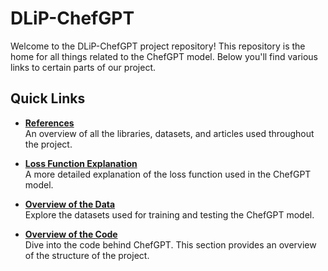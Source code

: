 # DLiP-ChefGPT

Welcome to the DLiP-ChefGPT project repository! This repository is the home for all things related to the ChefGPT model. Below you'll find various links to certain parts of our project.

## Quick Links

- **[References](REFERENCES.md)**  
  An overview of all the libraries, datasets, and articles used throughout the project.

- **[Loss Function Explanation](Loss_Function.pdf)**  
  A more detailed explanation of the loss function used in the ChefGPT model.

- **[Overview of the Data](Data/)**  
  Explore the datasets used for training and testing the ChefGPT model.

- **[Overview of the Code](Code/)**  
  Dive into the code behind ChefGPT. This section provides an overview of the structure of the project.
